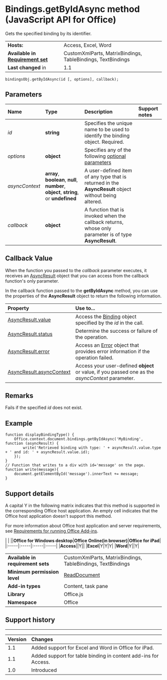 
# Bindings.getByIdAsync method (JavaScript API for Office)
Gets the specified binding by its identifier.

|||
|:-----|:-----|
|**Hosts:**|Access, Excel, Word|
|**Available in [Requirement set](http://msdn.microsoft.com/library/6b6702f2-b0a5-46ab-a356-8dda897ca8ae%28Office.15%29.aspx)**|CustomXmlParts, MatrixBindings, TableBindings, TextBindings|
|**Last changed** in|1.1|

```
bindingsObj.getByIdAsync(id [, options], callback);
```


## Parameters



|**Name**|**Type**|**Description**|**Support notes**|
|:-----|:-----|:-----|:-----|
| _id_|**string**|Specifies the unique name to be used to identify the binding object. Required.||
| _options_|**object**|Specifies any of the following [optional parameters](http://msdn.microsoft.com/library/7fe6bb42-3178-4d96-85f5-af5caea7b950%28Office.15%29.aspx#AsyncProgramming_OptionalParameters)||
| _asyncContext_|**array**,  **boolean**,  **null**,  **number**,  **object**, **string**, or  **undefined**|A user-defined item of any type that is returned in the  **AsyncResult** object without being altered.||
| _callback_|**object**|A function that is invoked when the callback returns, whose only parameter is of type  **AsyncResult**.||

## Callback Value

When the function you passed to the  _callback_ parameter executes, it receives an [AsyncResult](../reference/shared/asyncresult-object.md) object that you can access from the callback function's only parameter.

In the callback function passed to the  **getByIdAsync** method, you can use the properties of the **AsyncResult** object to return the following information.



|**Property**|**Use to...**|
|:-----|:-----|
|[AsyncResult.value](../reference/shared/asyncresult/value-property.md)|Access the [Binding](../reference/shared/binding-object/binding-object.md) object specified by the _id_ in the call.|
|[AsyncResult.status](../reference/shared/asyncresult/status-property.md)|Determine the success or failure of the operation.|
|[AsyncResult.error](../reference/shared/asyncresult/error-property.md)|Access an [Error](../reference/shared/error/error-object.md) object that provides error information if the operation failed.|
|[AsyncResult.asyncContext](../reference/shared/asyncresult/asynccontext-property.md)|Access your user-defined  **object** or value, if you passed one as the _asyncContext_ parameter.|

## Remarks

Fails if the specified  _id_ does not exist.


## Example




```
function displayBindingType() {
    Office.context.document.bindings.getByIdAsync('MyBinding', function (asyncResult) {
        write('Retrieved binding with type: ' + asyncResult.value.type + ' and id: ' + asyncResult.value.id);
    });
}
// Function that writes to a div with id='message' on the page.
function write(message){
    document.getElementById('message').innerText += message; 
}
```




## Support details


A capital Y in the following matrix indicates that this method is supported in the corresponding Office host application. An empty cell indicates that the Office host application doesn't support this method.

For more information about Office host application and server requirements, see [Requirements for running Office Add-ins](http://msdn.microsoft.com/library/67340567-bb9a-498c-96d3-3f52f28c16bc%28Office.15%29.aspx).


|
|
||**Office for Windows desktop**|**Office Online(in browser)**|**Office for iPad**|
|:-----|:-----|:-----|:-----|
|**Access**||Y||
|**Excel**|Y|Y|Y|
|**Word**|Y||Y|

|||
|:-----|:-----|
|**Available in requirement sets**|CustomXmlParts, MatrixBindings, TableBindings, TextBindings|
|**Minimum permission level**|[ReadDocument](http://msdn.microsoft.com/library/da2efadc-4ebf-45fe-be39-397ac1eb1dbd%28Office.15%29.aspx)|
|**Add-in types**|Content, task pane|
|**Library**|Office.js|
|**Namespace**|Office|

## Support history



****


|**Version**|**Changes**|
|:-----|:-----|
|1.1|Added support for Excel and Word in Office for iPad.|
|1.1|Added support for table binding in content add-ins for Access. |
|1.0|Introduced|
